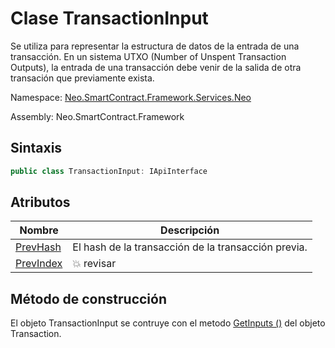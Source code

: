 # Clase TransactionInput

Se utiliza para representar la estructura de datos de la entrada de una transacción. En un sistema UTXO (Number of Unspent Transaction Outputs), la entrada de una transacción debe venir de la salida de otra transación que previamente exista. 

Namespace: [Neo.SmartContract.Framework.Services.Neo](../AntShares.md)

Assembly: Neo.SmartContract.Framework

## Sintaxis

```c#
public class TransactionInput: IApiInterface
```

## Atributos

|  Nombre | Descripción | 
| ---------------------------------------- | ---------------------------------------- |
| [PrevHash](TransactionInput/PrevHash.md) | El hash de la transacción de la transacción previa. |
| [PrevIndex](TransactionInput/PrevIndex.md) | :boom: revisar 

## Método de construcción

El objeto TransactionInput se contruye con el metodo [GetInputs ()](Transaction/GetInputs.md) del objeto Transaction.

